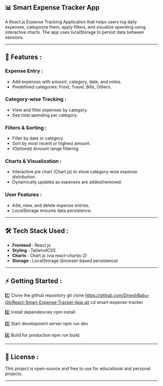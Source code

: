 
## 📊 Smart Expense Tracker App

A React.js Expense Tracking Application that helps users log daily expenses, categorize them, apply filters, and visualize spending using interactive charts. The app uses localStorage to persist data between sessions.

----------------------------------------------------------------------------------------

## 🚀 Features :

### Expense Entry :
- Add expenses with amount, category, date, and notes.
- Predefined categories: Food, Travel, Bills, Others.

### Category-wise Tracking :
- View and filter expenses by category.
- See total spending per category.

### Filters & Sorting :
- Filter by date or category.
- Sort by most recent or highest amount.
- (Optional) Amount range filtering.

### Charts & Visualization :
- Interactive pie chart (Chart.js) to show category-wise expense distribution.
- Dynamically updates as expenses are added/removed.

### User Features :
- Add, view, and delete expense entries.
- LocalStorage ensures data persistence.

----------------------------------------------------------------------------------------

## 🛠️ Tech Stack Used :

- **Frontend** : React.js
- **Styling** : TailwindCSS
- **Charts** : Chart.js (via react-chartjs-2)
- **Storage** : LocalStorage (browser-based persistence)

----------------------------------------------------------------------------------------

## ⚡ Getting Started :

1️⃣ Clone the github repository
git clone https://github.com/DineshBabu-Git/React-Smart-Expense-Tracker-App.git
cd smart-expense-tracker

2️⃣ Install dependencies
npm install

3️⃣ Start development server
npm run dev

4️⃣ Build for production
npm run build

----------------------------------------------------------------------------------------

## 📝 License :

This project is open-source and free to use for educational and personal projects.

----------------------------------------------------------------------------------------


